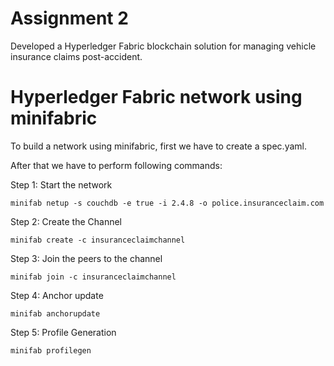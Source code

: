 # Assignment 2

Developed a Hyperledger Fabric blockchain solution for managing vehicle insurance claims post-accident. 

# Hyperledger Fabric network using minifabric

To build a network using minifabric, first we have to create a spec.yaml.

After that we have to perform following commands:

Step 1: Start the network
```
minifab netup -s couchdb -e true -i 2.4.8 -o police.insuranceclaim.com
```

Step 2: Create the Channel
```
minifab create -c insuranceclaimchannel
```

Step 3: Join the peers to the channel
```
minifab join -c insuranceclaimchannel
```


Step 4: Anchor update
```
minifab anchorupdate
```

Step 5: Profile Generation
```
minifab profilegen
```




